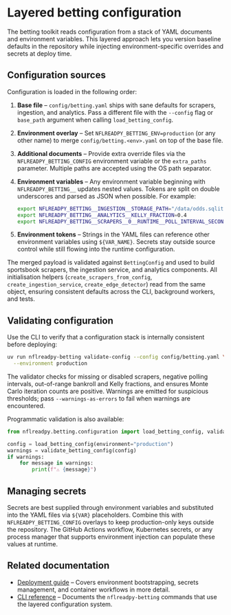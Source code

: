 # Layered betting configuration

The betting toolkit reads configuration from a stack of YAML documents and
environment variables. This layered approach lets you version baseline defaults
in the repository while injecting environment-specific overrides and secrets at
deploy time.

## Configuration sources

Configuration is loaded in the following order:

1. **Base file** – `config/betting.yaml` ships with sane defaults for scrapers,
   ingestion, and analytics. Pass a different file with the `--config` flag or
   `base_path` argument when calling `load_betting_config`.
2. **Environment overlay** – Set `NFLREADPY_BETTING_ENV=production` (or any
   other name) to merge `config/betting.<env>.yaml` on top of the base file.
3. **Additional documents** – Provide extra override files via the
   `NFLREADPY_BETTING_CONFIG` environment variable or the
   `extra_paths` parameter. Multiple paths are accepted using the OS path
   separator.
4. **Environment variables** – Any environment variable beginning with
   `NFLREADPY_BETTING__` updates nested values. Tokens are split on double
   underscores and parsed as JSON when possible. For example:

   ```bash
   export NFLREADPY_BETTING__INGESTION__STORAGE_PATH="/data/odds.sqlite3"
   export NFLREADPY_BETTING__ANALYTICS__KELLY_FRACTION=0.4
   export NFLREADPY_BETTING__SCRAPERS__0__RUNTIME__POLL_INTERVAL_SECONDS=30
   ```

5. **Environment tokens** – Strings in the YAML files can reference other
   environment variables using `${VAR_NAME}`. Secrets stay outside source
   control while still flowing into the runtime configuration.

The merged payload is validated against `BettingConfig` and used to build
sportsbook scrapers, the ingestion service, and analytics components. All
initialisation helpers (`create_scrapers_from_config`,
`create_ingestion_service`, `create_edge_detector`) read from the same object,
ensuring consistent defaults across the CLI, background workers, and tests.

## Validating configuration

Use the CLI to verify that a configuration stack is internally consistent
before deploying:

```bash
uv run nflreadpy-betting validate-config --config config/betting.yaml \
  --environment production
```

The validator checks for missing or disabled scrapers, negative polling
intervals, out-of-range bankroll and Kelly fractions, and ensures Monte Carlo
iteration counts are positive. Warnings are emitted for suspicious thresholds;
pass `--warnings-as-errors` to fail when warnings are encountered.

Programmatic validation is also available:

```python
from nflreadpy.betting.configuration import load_betting_config, validate_betting_config

config = load_betting_config(environment="production")
warnings = validate_betting_config(config)
if warnings:
    for message in warnings:
        print(f"⚠️ {message}")
```

## Managing secrets

Secrets are best supplied through environment variables and substituted into the
YAML files via `${VAR}` placeholders. Combine this with
`NFLREADPY_BETTING_CONFIG` overlays to keep production-only keys outside the
repository. The GitHub Actions workflow, Kubernetes secrets, or any process
manager that supports environment injection can populate these values at
runtime.

## Related documentation

* [Deployment guide](deployment.md) – Covers environment bootstrapping, secrets
  management, and container workflows in more detail.
* [CLI reference](cli.md) – Documents the `nflreadpy-betting` commands that use
  the layered configuration system.
